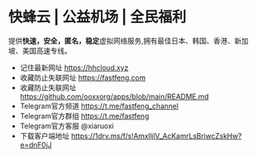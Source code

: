 # 快蜂云 | 公益机场 | 全民福利

提供**快速，安全，匿名，稳定**虚拟网络服务,拥有最佳日本、韩国、香港、新加坡、美国高速专线。
- 记住最新网址 https://hhcloud.xyz
- 收藏防止失联网址  https://fastfeng.com
- 收藏防止失联网址  https://github.com/ooxxorg/apps/blob/main/README.md
- Telegram官方频道 https://t.me/fastfeng_channel
- Telegram官方群组 https://t.me/fastfeng 
- Telegram官方客服 @xiaruoxi
- 下载客户端地址 https://1drv.ms/f/s!AmxlljlV_AcKamrLsBriwcZskHw?e=dnF0jJ
